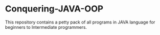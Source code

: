 # Conquering-JAVA-OOP
This repository contains a petty pack of all programs in JAVA language for beginners to Intermediate programmers.
